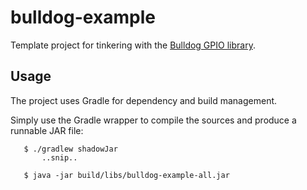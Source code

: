 # bulldog-example

Template project for tinkering with the [Bulldog GPIO library](https://github.com/SilverThings/bulldog).

## Usage

The project uses Gradle for dependency and build management.

Simply use the Gradle wrapper to compile the sources and produce a runnable JAR file:

```
   $ ./gradlew shadowJar
       ..snip..
       
   $ java -jar build/libs/bulldog-example-all.jar
```
